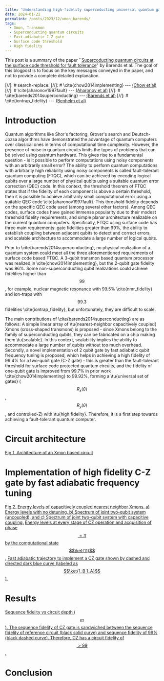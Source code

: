 ```yaml
---
title: 'Understanding high-fidelity supercoducting universal quantum gates'
date: 2024-01-21
permalink: /posts/2023/12/xmon_barends/
tags:
  - Xmon, Transmon
  - Superconducting quantum circuits
  - Fast-adiabatic C-Z gate
  - Surface code threshold
  - High fidelity
---
```


This post is a summary of the paper ``[Supercoducting quantum circuits at the surface code threshold for fault tolerance](https://www.nature.com/articles/nature13171)" by Barends et al. The goal of this blogpost is to focus on the key messages conveyed in the paper, and not to provide a complete detailed explanation.

[//]: # search-replace:
[//]: # \cite{chow2014implementing} --- [(Chow et al)](https://www.nature.com/articles/ncomms5015) 
[//]: # \cite{aharonov1997fault} --- [(Aharonov et al)](https://dl.acm.org/doi/abs/10.1137/S0097539799359385)
[//]: # \cite{barends2014superconducting} --- [(Barends et al)](https://www.nature.com/articles/nature13171) 
[//]: # \cite{iontrap_fidelity} --- [(Benhelm et al)](https://www.nature.com/articles/nphys961)

Introduction
======
Quantum algorithms like Shor's factoring, Grover's search and Deutsch-Jozsa algorithms have demonstrated the advantage of quantum computers over classical ones in terms of computational time complexity. However, the presence of noise in quantum circuits limits the types of problems that can be solved using quantum hardware. This gives rise to a fundamental question - is it possible to perform computations using noisy components with an arbitrarily small error? The ability to perform quantum computations with arbitrarily high reliability using noisy components is called fault-tolerant quantum computing (FTQC), which can be achieved by encoding logical qubits over a large number of physical qubits using a suitable quantum error correction (QEC) code. In this context, the threshold theorem of FTQC states that if the fidelity of each component is above a certain threshold, then it is possible to achieve arbitrarily small computational error using a suitable QEC code \cite{aharonov1997fault}. This threshold fidelity depends on the specific QEC code used (among several other factors). Among QEC codes, surface codes have gained immense popularity due to their modest threshold fidelity requirements, and simple planar architecture realizable on the current quantum computers. Specifically, FTQC using surface code has three main requirements: gate fidelities greater than 99%, the ability to establish coupling between adjacent qubits to detect and correct errors, and scalable architecture to accommodate a large number of logical qubits.

Prior to \cite{barends2014superconducting}, no physical realization of a quantum system could meet all the three aforementioned requirements of surface code based FTQC. A 3-qubit transmon based quantum processor was realized in \cite{chow2014implementing}, but the 2-qubit gate fidelity was 96%. Some non-superconducting qubit realizations could achieve fidelities higher than $$99%$$, for example, nuclear magnetic resonance with 99.5% \cite{nmr_fidelity} and ion-traps with $$99.3%$$ fidelities \cite{iontrap_fidelity}, but unfortunately, they are difficult to scale.

The main contributions of \cite{barends2014superconducting} are as follows:
A simple linear array of \tu{nearest-neighbor capacitively coupled} Xmons (cross-shaped transmons) is proposed - since Xmons belong to the family of superconducting qubits, they can be fabricated on a chip making them \tu{scalable}. In this context, scalability implies the ability to accommodate a large number of qubits without too much overhead. Secondly, a novel implementation of 2 qubit gate by fast adiabatic qubit frequency tuning is proposed, which helps in achieving a high fidelity of 99.4% for a two-qubit gate (C-Z gate) - this is greater than the fault-tolerant threshold for surface code protected quantum circuits, and the fidelity of one-qubit gate is improved from 99.7% in prior work \cite{chow2014implementing} to 99.92%, forming a \tu{universal set of gates} ($$R_x(\theta)$$, $$R_y(\theta)$$, and controlled-Z) with \tu{high fidelity}. Therefore, it is a first step towards achieving a fault-tolerant quantum computer.


Circuit architecture
======
[Fig 1. Architecture of an Xmon based circuit](/personal_webpage/images/xmon_architecture.png)

Implementation of high fidelity C-Z gate by fast adiabatic frequency tuning
======
[Fig 2. Energy levels of capacitively coupled nearest neighbor Xmons. a) Energy levels with no detuning, b) Spectrum of joint two-qubit system (uncoupled), and c) Spectrum of joint two-qubit system with capacitive coupling.](/personal_webpage/images/energy_levels_adiabatic_cz_4.png)
[Energy levels at every stage of CZ operation and acquisition of phase $$=\pi$$ by the computational state $$\ket{11}$$.](/personal_webpage/images/energy_levels_adiabatic_cz_3.png)
[Fast adiabatic trajectory to implement a CZ gate shown by dashed and directed dark blue curve (labeled as $$\ket{1_B 1_A}$$).](/personal_webpage/images/adiabatic_trajectory.png)

Results
======
[Sequence fidelity vs circuit depth ($$m$$). The sequence fidelity of CZ gate is sandwiched between the sequence fidelity of reference circuit (black solid curve) and sequence fidelity of 99% (black dashed curve). Therefore, CZ has a circuit fidelity of $$>99%$$.](/images/CZ_benchmarking1.png)

Conclusion
======

